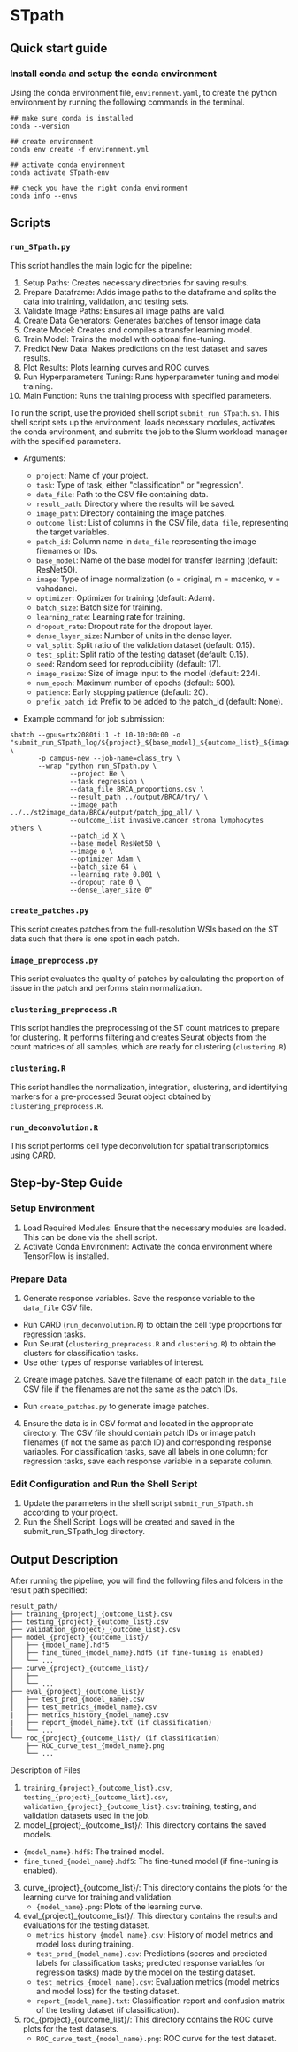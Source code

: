 # STpath
## Quick start guide
### Install conda and setup the conda environment
Using the conda environment file, `environment.yaml`, to create the python environment by running the following commands in the terminal.
```
## make sure conda is installed
conda --version

## create environment
conda env create -f environment.yml

## activate conda environment
conda activate STpath-env

## check you have the right conda environment
conda info --envs
```

## Scripts
### `run_STpath.py`
This script handles the main logic for the pipeline:
1. Setup Paths: Creates necessary directories for saving results.
2. Prepare Dataframe: Adds image paths to the dataframe and splits the data into training, validation, and testing sets.
3. Validate Image Paths: Ensures all image paths are valid.
4. Create Data Generators: Generates batches of tensor image data
5. Create Model: Creates and compiles a transfer learning model.
6. Train Model: Trains the model with optional fine-tuning.
7. Predict New Data: Makes predictions on the test dataset and saves results.
8. Plot Results: Plots learning curves and ROC curves.
9. Run Hyperparameters Tuning: Runs hyperparameter tuning and model training.
10. Main Function: Runs the training process with specified parameters.
    
To run the script, use the provided shell script `submit_run_STpath.sh`. This shell script sets up the environment, loads necessary modules, activates the conda environment, and submits the job to the Slurm workload manager with the specified parameters.
- Arguments:
   - `project`: Name of your project.
   - `task`: Type of task, either "classification" or "regression".
   - `data_file`: Path to the CSV file containing data.
   - `result_path`: Directory where the results will be saved.
   - `image_path`: Directory containing the image patches.
   - `outcome_list`: List of columns in the CSV file, `data_file`, representing the target variables.
   - `patch_id`: Column name in `data_file` representing the image filenames or IDs.
   - `base_model`: Name of the base model for transfer learning (default: ResNet50).
   - `image`: Type of image normalization (o = original, m = macenko, v = vahadane).
   - `optimizer`: Optimizer for training (default: Adam).
   - `batch_size`: Batch size for training.
   - `learning_rate`: Learning rate for training.
   - `dropout_rate`: Dropout rate for the dropout layer.
   - `dense_layer_size`: Number of units in the dense layer.
   - `val_split`: Split ratio of the validation dataset (default: 0.15).
   - `test_split`: Split ratio of the testing dataset (default: 0.15).
   - `seed`: Random seed for reproducibility (default: 17).
   - `image_resize`: Size of image input to the model (default: 224).
   - `num_epoch`: Maximum number of epochs (default: 500).
   - `patience`: Early stopping patience (default: 20).
   - `prefix_patch_id`: Prefix to be added to the patch_id (default: None).
     
- Example command for job submission:
```
sbatch --gpus=rtx2080ti:1 -t 10-10:00:00 -o "submit_run_STpath_log/${project}_${base_model}_${outcome_list}_${image}_${optimizer}_${batch_size}_${learning_rate}_${dropout_rate}_${dense_layer_size}.log" \
       -p campus-new --job-name=class_try \
       --wrap "python run_STpath.py \
               --project He \
               --task regression \
               --data_file BRCA_proportions.csv \
               --result_path ../output/BRCA/try/ \
               --image_path ../../st2image_data/BRCA/output/patch_jpg_all/ \
               --outcome_list invasive.cancer stroma lymphocytes others \
               --patch_id X \
               --base_model ResNet50 \
               --image o \
               --optimizer Adam \
               --batch_size 64 \
               --learning_rate 0.001 \
               --dropout_rate 0 \
               --dense_layer_size 0"
```
### `create_patches.py`
This script creates patches from the full-resolution WSIs based on the ST data such that there is one spot in each patch. 
### `image_preprocess.py`
This script evaluates the quality of patches by calculating the proportion of tissue in the patch and performs stain normalization.
### `clustering_preprocess.R`
This script handles the preprocessing of the ST count matrices to prepare for clustering. It performs filtering and creates Seurat objects from the count matrices of all samples, which are ready for clustering (`clustering.R`)
### `clustering.R`
This script handles the normalization, integration, clustering, and identifying markers for a pre-processed Seurat object obtained by `clustering_preprocess.R`.
### `run_deconvolution.R`
This script performs cell type deconvolution for spatial transcriptomics using CARD. 
## Step-by-Step Guide
### Setup Environment
1. Load Required Modules: Ensure that the necessary modules are loaded. This can be done via the shell script.
2. Activate Conda Environment: Activate the conda environment where TensorFlow is installed.
### Prepare Data
1. Generate response variables. Save the response variable to the `data_file` CSV file. 
  - Run CARD (`run_deconvolution.R`) to obtain the cell type proportions for regression tasks.
  - Run Seurat (`clustering_preprocess.R` and `clustering.R`) to obtain the clusters for classification tasks.
  - Use other types of response variables of interest.
2. Create image patches. Save the filename of each patch in the `data_file` CSV file if the filenames are not the same as the patch IDs. 
  - Run `create_patches.py` to generate image patches. 
4. Ensure the data is in CSV format and located in the appropriate directory. The CSV file should contain patch IDs or image patch filenames (if not the same as patch ID) and corresponding response variables. For classification tasks, save all labels in one column; for regression tasks, save each response variable in a separate column.
### Edit Configuration and Run the Shell Script
1. Update the parameters in the shell script `submit_run_STpath.sh` according to your project.
2. Run the Shell Script. Logs will be created and saved in the submit_run_STpath_log directory.

## Output Description
After running the pipeline, you will find the following files and folders in the result path specified:
```
result_path/
├── training_{project}_{outcome_list}.csv
├── testing_{project}_{outcome_list}.csv
├── validation_{project}_{outcome_list}.csv
├── model_{project}_{outcome_list}/
│   ├── {model_name}.hdf5
│   ├── fine_tuned_{model_name}.hdf5 (if fine-tuning is enabled)
│   └── ...
├── curve_{project}_{outcome_list}/
│   ├── 
│   └── ...
├── eval_{project}_{outcome_list}/
│   ├── test_pred_{model_name}.csv
│   ├── test_metrics_{model_name}.csv
|   ├── metrics_history_{model_name}.csv
|   ├── report_{model_name}.txt (if classification)
│   └── ...
└── roc_{project}_{outcome_list}/ (if classification)
    ├── ROC_curve_test_{model_name}.png
    └── ...
```
Description of Files
1. `training_{project}_{outcome_list}.csv`, `testing_{project}_{outcome_list}.csv`, `validation_{project}_{outcome_list}.csv`: training, testing, and validation datasets used in the job.
2.  model_{project}_{outcome_list}/: This directory contains the saved models.
   - `{model_name}.hdf5`: The trained model.
   - `fine_tuned_{model_name}.hdf5`: The fine-tuned model (if fine-tuning is enabled).
3. curve_{project}_{outcome_list}/: This directory contains the plots for the learning curve for training and validation.
   - `{model_name}.png`: Plots of the learning curve.
4. eval_{project}_{outcome_list}/: This directory contains the results and evaluations for the testing dataset.
   - `metrics_history_{model_name}.csv`: History of model metrics and model loss during training.
   - `test_pred_{model_name}.csv`: Predictions (scores and predicted labels for classification tasks; predicted response variables for regression tasks) made by the model on the testing dataset.
   - `test_metrics_{model_name}.csv`: Evaluation metrics (model metrics and model loss) for the testing dataset.
   - `report_{model_name}.txt`: Classification report and confusion matrix of the testing dataset (if classification). 
5. roc_{project}_{outcome_list}/: This directory contains the ROC curve plots for the test datasets.
   - `ROC_curve_test_{model_name}.png`: ROC curve for the test dataset.










